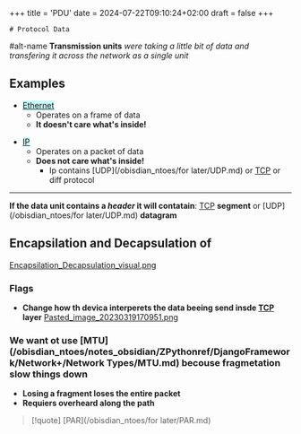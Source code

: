 +++
title = 'PDU'
date = 2024-07-22T09:10:24+02:00
draft = false
+++

    # Protocol Data 
#alt-name **Transmission units**
*were taking a little bit of data and transfering it across the network as a single unit*
## Examples
- <mark style="background: #ABF7F7A6;">[Ethernet](/obisdian_ntoes/notes_obsidian/ZPythonref/DjangoFramework/Network+/Ref_OSI/Ethernet.md)</mark>
  - Operates on a frame of data 
  * **It doesn't care what's inside!**
* <mark style="background: #ABF7F7A6;">[IP](/obisdian_ntoes/notes_obsidian/ZPythonref/DjangoFramework/Network+/Ref_OSI/IP.md)</mark>
	* Operates on a packet of data 
	* **Does not care what's inside!**
		* Ip contains [UDP](/obisdian_ntoes/for later/UDP.md) or [TCP](/obisdian_ntoes/notes_obsidian/ZPythonref/DjangoFramework/Network+/Ref_OSI/TCP.md) or diff protocol

--- 
**If the data unit contains a _header_ it will contatain**:
[TCP](/obisdian_ntoes/notes_obsidian/ZPythonref/DjangoFramework/Network+/Ref_OSI/TCP.md) **segment**
or
[UDP](/obisdian_ntoes/for later/UDP.md) **datagram**

## Encapsilation and Decapsulation of 


[Encapsilation_Decapsulation_visual.png](/Encapsilation_Decapsulation_visual.png)

### Flags
- **Change how th devica interperets the data beeing send insde [TCP](/obisdian_ntoes/notes_obsidian/ZPythonref/DjangoFramework/Network+/Ref_OSI/TCP.md) layer**
[Pasted_image_20230319170951.png](/Pasted_image_20230319170951.png)

### We want ot use [MTU](/obisdian_ntoes/notes_obsidian/ZPythonref/DjangoFramework/Network+/Network Types/MTU.md) becouse fragmetation slow things down 
- **Losing  a fragment loses the entire packet**
- **Requiers overheard along the path**

>[!quote] [PAR](/obisdian_ntoes/for later/PAR.md)